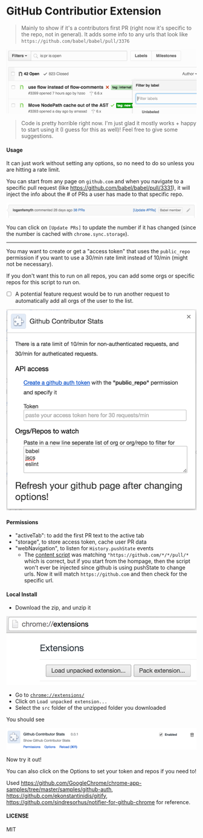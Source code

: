 # GitHub Contributior Extension

> Mainly to show if it's a contributors first PR (right now it's specific to the repo, not in general). It adds some info to any urls that look like `https://github.com/babel/babel/pull/3376`

![](firstpr.gif)

> Code is pretty horrible right now.
> I'm just glad it mostly works + happy to start using it (I guess for this as well)!
> Feel free to give some suggestions.

#### Usage

It can just work without setting any options, so no need to do so unless you are hitting a rate limit.

You can start from any page on `github.com` and when you navigate to a specific pull request (like https://github.com/babel/babel/pull/3331), it will inject the info about the # of PRs a user has made to that specific repo.

![](injected-content.png)

You can click on `[Update PRs]` to update the number if it has changed (since the number is cached with `chrome.sync.storage`).

---

You may want to create or get a "access token" that uses the `public_repo` permission if you want to use a 30/min rate limit instead of 10/min (might not be necessary).

If you don't want this to run on all repos, you can add some orgs or specific repos for this script to run on.
- [ ] A potential feature request would be to run another request to automatically add all orgs of the user to the list.

![](options.png)

#### Permissions
- "activeTab": to add the first PR text to the active tab
- "storage", to store access token, cache user PR data
- "webNavigation", to listen for `History.pushState` events
    - The [content script](src/index.js) was matching `"https://github.com/*/*/pull/*` which is correct, but if you start from the hompage, then the script won't ever be injected since github is using pushState to change urls. Now it will match `https://github.com` and then check for the specific url.
 
#### Local Install
- Download the zip, and unzip it

![](load-extension.png)

- Go to [`chrome://extensions/`](chrome://extensions/)
- Click on `Load unpacked extension...`
- Select the `src` folder of the unzipped folder you downloaded

You should see

![](chrome-entry.png)

Now try it out!

You can also click on the Options to set your token and repos if you need to!

Used https://github.com/GoogleChrome/chrome-app-samples/tree/master/samples/github-auth, https://github.com/ekonstantinidis/gitify, https://github.com/sindresorhus/notifier-for-github-chrome for reference.

#### LICENSE
MIT

